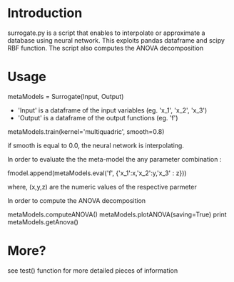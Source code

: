 # Introduction

surrogate.py is a script that enables to interpolate or approximate a database using
neural network. This exploits pandas dataframe and scipy RBF function.
The script also computes the ANOVA decomposition


# Usage

metaModels = Surrogate(Input, Output)
* 'Input'  is a dataframe of the input variables (eg. 'x_1', 'x_2', 'x_3')
* 'Output'  is a dataframe of the output functions (eg. 'f')

metaModels.train(kernel='multiquadric', smooth=0.8)

if smooth is equal to 0.0, the neural network is interpolating.


In order to evaluate the the meta-model the any parameter combination :

fmodel.append(metaModels.eval('f', {'x_1':x,'x_2':y,'x_3' : z}))

where, (x,y,z) are the numeric values of the respective parmeter

In order to compute the ANOVA decomposition

metaModels.computeANOVA()
metaModels.plotANOVA(saving=True)
print metaModels.getAnova()

# More?

see test() function for more detailed pieces of information
